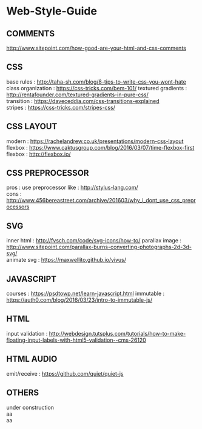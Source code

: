 # Web-Style-Guide

## COMMENTS
http://www.sitepoint.com/how-good-are-your-html-and-css-comments

## CSS
base rules : http://taha-sh.com/blog/8-tips-to-write-css-you-wont-hate  
class organization : https://css-tricks.com/bem-101/
textured gradients : http://rentafounder.com/textured-gradients-in-pure-css/  
transition : https://daveceddia.com/css-transitions-explained  
stripes : https://css-tricks.com/stripes-css/  

## CSS LAYOUT
modern : https://rachelandrew.co.uk/presentations/modern-css-layout
flexbox : https://www.caktusgroup.com/blog/2016/03/07/time-flexbox-first
flexbox : http://flexbox.io/  

## CSS PREPROCESSOR
pros : use preprocessor like : http://stylus-lang.com/  
cons : http://www.456bereastreet.com/archive/201603/why_i_dont_use_css_preprocessors

## SVG
inner html : http://fvsch.com/code/svg-icons/how-to/
parallax image : http://www.sitepoint.com/parallax-burns-converting-photographs-2d-3d-svg/  
animate svg : https://maxwellito.github.io/vivus/  

## JAVASCRIPT
courses : https://psdtowp.net/learn-javascript.html
immutable : https://auth0.com/blog/2016/03/23/intro-to-immutable-js/

## HTML
input validation : http://webdesign.tutsplus.com/tutorials/how-to-make-floating-input-labels-with-html5-validation--cms-26120  

## HTML AUDIO
emit/receive : https://github.com/quiet/quiet-js  

## OTHERS
under construction<br />
aa<br />
aa